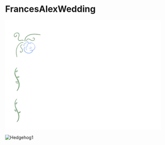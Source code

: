# FrancesAlexWedding

![Blue vines](https://github.com/hmillerbakewell/FrancesAlexWedding/raw/master/bluevines.invitation.png)

![Hedgehog1](https://github.com/hmillerbakewell/FrancesAlexWedding/raw/master/hedgehogs1.invitation.png)